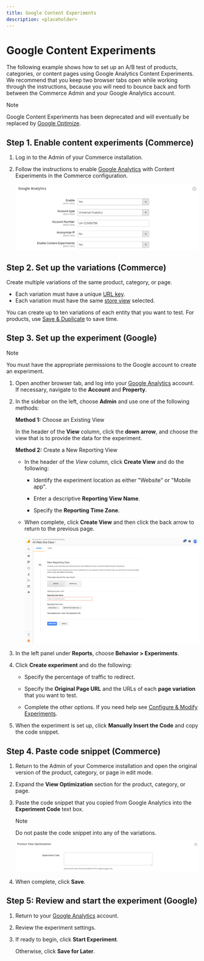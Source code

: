 ```yaml
---
title: Google Content Experiments
description: <placeholder>
---
```

# Google Content Experiments

The following example shows how to set up an A/B test of products, categories, or content pages using Google Analytics Content Experiments. We recommend that you keep two browser tabs open while working through the instructions, because you will need to bounce back and forth between the Commerce Admin and your Google Analytics account.

>[!NOTE]
>
>Google Content Experiments has been deprecated and will eventually be replaced by [Google Optimize][1].

## Step 1. Enable content experiments (Commerce)

1. Log in to the Admin of your Commerce installation.

1. Follow the instructions to enable [Google Analytics](google-universal-analytics.md) with Content Experiments in the Commerce configuration.

   ![Sales configuration - Google Analytics](./assets/google-analytics-experiments.png)<!-- zoom -->

## Step 2. Set up the variations (Commerce)

Create multiple variations of the same product, category, or page.

- Each variation must have a unique [URL key](../catalog/catalog-urls.md).
- Each variation must have the same [store view](../getting-started/websites-stores-views.md#scope-settings) selected.

You can create up to ten variations of each entity that you want to test. For products, use [Save & Duplicate](../catalog/product-workspace.md) to save time.

## Step 3. Set up the experiment (Google)

>[!NOTE]
>
>You must have the appropriate permissions to the Google account to create an experiment.

1. Open another browser tab, and log into your [Google Analytics][2] account. If necessary, navigate to the **Account** and **Property**.

1. In the sidebar on the left, choose **Admin** and use one of the following methods:

   **Method 1:** Choose an Existing View

   In the header of the **View** column, click the **down arrow**, and choose the view that is to provide the data for the experiment.

   **Method 2:** Create a New Reporting View

   - In the header of the _View_ column, click **Create View** and do the following:

      - Identify the experiment location as either "Website" or "Mobile app".

      - Enter a descriptive **Reporting View Name**.

      - Specify the **Reporting Time Zone**.

   - When complete, click **Create View** and then click the back arrow to return to the previous page.

        ![Google Analytics - content experiments reporting](./assets/google-analytics-content-experiments-new-reporting-view.png)<!-- zoom -->

1. In the left panel under **Reports**, choose **Behavior > Experiments**.

1. Click **Create experiment** and do the following:

   - Specify the percentage of traffic to redirect.

   - Specify the **Original Page URL** and the URLs of each **page variation** that you want to test.

   - Complete the other options. If you need help see [Configure & Modify Experiments][3].

1. When the experiment is set up, click **Manually Insert the Code** and copy the code snippet.

## Step 4. Paste code snippet (Commerce)

1. Return to the Admin of your Commerce installation and open the original version of the product, category, or page in edit mode.

1. Expand the **View Optimization** section for the product, category, or page.

1. Paste the code snippet that you copied from Google Analytics into the **Experiment Code** text box.

   >[!NOTE]
   >
   >Do not paste the code snippet into any of the variations.

   ![Product view optimization](../catalog/assets/product-view-optimization.png)<!-- zoom -->

1. When complete, click **Save**.

## Step 5: Review and start the experiment (Google)

1. Return to your [Google Analytics][2] account.

1. Review the experiment settings.

1. If ready to begin, click **Start Experiment**.

   Otherwise, click **Save for Later**.

[1]: https://support.google.com/optimize/answer/7084762?hl=en
[2]: https://analytics.google.com/
[3]: https://support.google.com/analytics/answer/1745216?hl=en&amp;ref_topic=1745208

